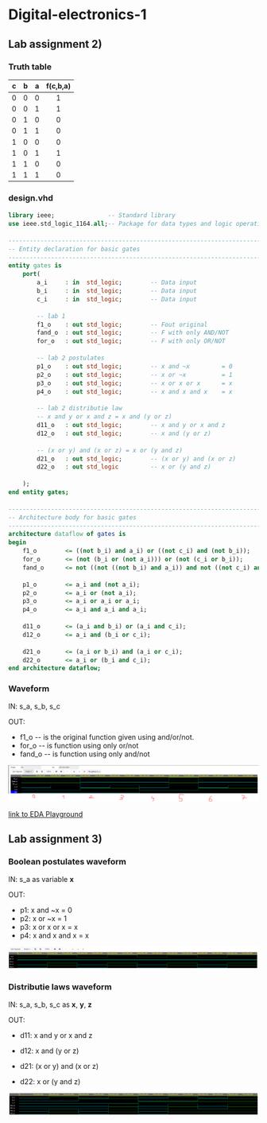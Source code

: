# Digital-electronics-1

## Lab assignment 2)

### Truth table

| **c** | **b** |**a** | **f(c,b,a)** |
| :-: | :-: | :-: | :-: |
| 0 | 0 | 0 | 1 |
| 0 | 0 | 1 | 1 |
| 0 | 1 | 0 | 0 |
| 0 | 1 | 1 | 0 |
| 1 | 0 | 0 | 0 |
| 1 | 0 | 1 | 1 |
| 1 | 1 | 0 | 0 |
| 1 | 1 | 1 | 0 |

### design.vhd

```vhdl
library ieee;               -- Standard library
use ieee.std_logic_1164.all;-- Package for data types and logic operations

------------------------------------------------------------------------
-- Entity declaration for basic gates
------------------------------------------------------------------------
entity gates is
    port(
        a_i    	: in  std_logic;     	-- Data input
        b_i    	: in  std_logic;    	-- Data input
        c_i	   	: in  std_logic;		-- Data input
        
        -- lab 1
        f1_o   	: out std_logic;		-- Fout original
        fand_o 	: out std_logic;		-- F with only AND/NOT
        for_o  	: out std_logic;		-- F with only OR/NOT
        
        -- lab 2 postulates
        p1_o	: out std_logic;		-- x and ~x			= 0
        p2_o	: out std_logic;		-- x or ~x			= 1
        p3_o	: out std_logic;		-- x or x or x		= x
        p4_o	: out std_logic;		-- x and x and x	= x
        
        -- lab 2 distributie law
        -- x and y or x and z = x and (y or z)
        d11_o	: out std_logic;		-- x and y or x and z 
        d12_o	: out std_logic;		-- x and (y or z)
        
        -- (x or y) and (x or z) = x or (y and z)
        d21_o	: out std_logic;		-- (x or y) and (x or z)
        d22_o	: out std_logic			-- x or (y and z)
        
    );
end entity gates;

------------------------------------------------------------------------
-- Architecture body for basic gates
------------------------------------------------------------------------
architecture dataflow of gates is
begin
	f1_o		<= ((not b_i) and a_i) or ((not c_i) and (not b_i));					-- original
	for_o		<= (not (b_i or (not a_i))) or (not (c_i or b_i));						-- or only
	fand_o		<= not ((not ((not b_i) and a_i)) and not ((not c_i) and (not b_i)));	-- and only

	p1_o		<= a_i and (not a_i);
    p2_o		<= a_i or (not a_i);
    p3_o		<= a_i or a_i or a_i;
    p4_o		<= a_i and a_i and a_i;
    
    d11_o		<= (a_i and b_i) or (a_i and c_i);
    d12_o		<= a_i and (b_i or c_i);
    
    d21_o		<= (a_i or b_i) and (a_i or c_i);
    d22_o		<= a_i or (b_i and c_i);
end architecture dataflow;
```

### Waveform
IN:
s_a, s_b, s_c

OUT:
* f1_o    -- is the original function given using and/or/not.
* for_o   -- is function using only or/not
* fand_o  -- is function using only and/not

![waveform](Labs/01-tools/cap1.PNG)

[link to EDA Playground](https://www.edaplayground.com/x/v9TN)

## Lab assignment 3)

### Boolean postulates waveform

IN:
s_a as variable **x**

OUT:
* p1: x and ~x        = 0
* p2: x or ~x         = 1
* p3: x or x or x     = x
* p4: x and x and x	= x

![waveform](Labs/01-tools/cap2.PNG)


### Distributie laws waveform

IN:
s_a, s_b, s_c as **x**, **y**, **z**

OUT:
* d11: x and y or x and z
* d12: x and (y or z) 

* d21: (x or y) and (x or z)
* d22: x or (y and z)

![waveform](Labs/01-tools/cap3.PNG)